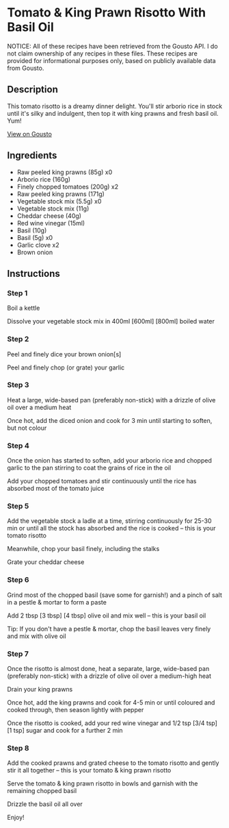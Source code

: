 # Tomato & King Prawn Risotto With Basil Oil

NOTICE: All of these recipes have been retrieved from the Gousto API. I do not claim ownership of any recipes in these files. These recipes are provided for informational purposes only, based on publicly available data from Gousto.

## Description

This tomato risotto is a dreamy dinner delight. You'll stir arborio rice in stock until it's silky and indulgent, then top it with king prawns and fresh basil oil. Yum!

[View on Gousto](https://www.gousto.co.uk/recipes/cookbook/tomato-prawn-risotto-with-basil-oil)

## Ingredients

- Raw peeled king prawns (85g) x0
- Arborio rice (160g)
- Finely chopped tomatoes (200g) x2
- Raw peeled king prawns (171g)
- Vegetable stock mix (5.5g) x0
- Vegetable stock mix (11g)
- Cheddar cheese (40g)
- Red wine vinegar (15ml)
- Basil (10g)
- Basil (5g) x0
- Garlic clove x2
- Brown onion

## Instructions


### Step 1

Boil a kettle

Dissolve your vegetable stock mix in 400ml <span class="text-purple">[600ml] </span><span class="text-danger">[800ml]</span> boiled water


### Step 2

Peel and finely dice your brown onion[s]

Peel and finely chop (or grate) your garlic


### Step 3

Heat a large, wide-based pan (preferably non-stick) with a drizzle of olive oil over a medium heat

Once hot, add the diced onion and cook for 3 min until starting to soften, but not colour


### Step 4

Once the onion has started to soften, add your arborio rice and chopped garlic to the pan stirring to coat the grains of rice in the oil

Add your chopped tomatoes and stir continuously until the rice has absorbed most of the tomato juice


### Step 5

Add the vegetable stock a ladle at a time, stirring continuously for 25-30 min or until all the stock has absorbed and the rice is cooked – this is your tomato risotto

Meanwhile, chop your basil finely, including the stalks

Grate your cheddar cheese


### Step 6

Grind most of the chopped basil (save some for garnish!) and a pinch of salt in a pestle & mortar to form a paste

Add 2 tbsp <span class="text-purple">[3 tbsp] </span><span class="text-danger">[4 tbsp]</span> olive oil and mix well – this is your basil oil

Tip: If you don't have a pestle & mortar, chop the basil leaves very finely and mix with olive oil


### Step 7

Once the risotto is almost done, heat a separate, large, wide-based pan (preferably non-stick) with a drizzle of olive oil over a medium-high heat

Drain your king prawns

Once hot, add the king prawns and cook for 4-5 min or until coloured and cooked through, then season lightly with pepper

Once the risotto is cooked, add your red wine vinegar and 1/2 tsp<span class="text-purple"> [3/4 tsp]</span> <span class="text-danger">[1 tsp]</span> sugar and cook for a further 2 min

### Step 8

Add the cooked prawns and grated cheese to the tomato risotto and gently stir it all together – this is your tomato & king prawn risotto

Serve the tomato & king prawn risotto in bowls and garnish with the remaining chopped basil

Drizzle the basil oil all over

Enjoy!

